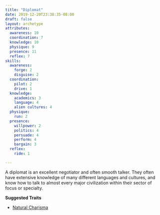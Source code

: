 ```yaml
---
title: "Diplomat"
date: 2019-12-20T23:38:35-08:00
draft: false
layout: archetype
attributes:
  awareness: 10
  coordination: 7
  knowledge: 10
  physique: 9
  presence: 11
  reflex: 7
skills:
  awareness:
    forge: 2
    disguise: 2
  coordination:
    pilot: 2
    drive: 1
  knowledge:
    academics: 3
    language: 4
    alien cultures: 4
  physique:
    run: 2
  presence:
    willpower: 2
    politics: 4
    persuade: 4
    perform: 4
    bargain: 3
  reflex:
    ride: 1

---
```

A diplomat is an excellent negotiator and often smooth talker. They often have extensive knowledge of many different languages and cultures, and know how to talk to almost every major civilization within their sector of focus or specialty. 


**Suggested Traits**

- [Natural Charisma](/systems/chargen/traits/natural-charisma)
